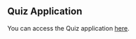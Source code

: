 ## Quiz Application

You can access the Quiz application [here](https://66ca7fd6d921d380987a7efe--chic-sunflower-b13dc4.netlify.app/).
